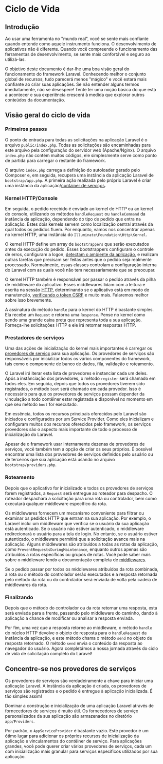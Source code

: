 # Ciclo de Vida

## Introdução

Ao usar uma ferramenta no "mundo real", você se sente mais confiante quando entende como aquele instrumento funciona. O desenvolvimento de aplicativos não é diferente. Quando você compreende o funcionamento das ferramentas de desenvolvimento, se sente mais confortável e seguro ao utilizá-las.

O objetivo deste documento é dar-lhe uma boa visão geral do funcionamento do framework Laravel. Conhecendo melhor o conjunto global de recursos, tudo parecerá menos "mágico" e você estará mais confiante ao criar suas aplicações. Se não entender alguns termos imediatamente, não se desespere! Tente ter uma noção básica do que está a acontecer e sua experiência crescerá à medida que explorar outros conteúdos da documentação.

## Visão geral do ciclo de vida

### Primeiros passos

O ponto de entrada para todas as solicitações na aplicação Laravel é o arquivo `public/index.php`. Todas as solicitações são encaminhadas para este arquivo pela configuração do servidor web (Apache/Nginx). O arquivo `index.php` não contém muitos códigos, ele simplesmente serve como ponto de partida para carregar o restante do framework.

O arquivo `index.php` carrega a definição do autoloader gerado pelo Composer e, em seguida, recupera uma instância da aplicação Laravel de `bootstrap/app.php`. A primeira ação realizada pelo próprio Laravel é criar uma instância da aplicação/[container de serviços](/docs/container).

### Kernel HTTP/Console

Em seguida, o pedido recebido é enviado ao kernel de HTTP ou ao kernel do console, utilizando os métodos `handleRequest` ou `handleCommand` da instância da aplicação, dependendo do tipo de pedido que entra na aplicação. Estes dois kernels servem como localização central através da qual todos os pedidos fluem. Por enquanto, vamos nos concentrar apenas no kernel HTTP, uma instância do `Illuminate\Foundation\Http\Kernel`.

O kernel HTTP define um array de `bootstrappers` que serão executados antes da execução do pedido. Esses bootstrappers configuram o controle de erros, configuram a logon, [detectam o ambiente da aplicação](/docs/configuration#environment-configuration), e realizam outras tarefas que precisam ser feitas antes que o pedido seja realmente processado. Normalmente, essas classes controlam a configuração interna do Laravel com as quais você não tem necessariamente que se preocupar.

O kernel HTTP também é responsável por passar o pedido através da pilha de middleware do aplicativo. Esses middlewares lidam com a leitura e escrita na sessão [HTTP](/docs/session), determinando se o aplicativo está em modo de manutenção, [verificando o token CSRF](/docs/csrf) e muito mais. Falaremos melhor sobre isso brevemente.

A assinatura do método `handle` para o kernel do HTTP é bastante simples. Ela recebe um `Request` e retorna uma `Response`. Pense no kernel como sendo uma grande caixa preta que representa toda a sua aplicação. Forneça-lhe solicitações HTTP e ele irá retornar respostas HTTP.

### Prestadores de serviços

Uma das ações de inicialização do kernel mais importantes é carregar os [provedores de serviço](/docs/providers) para sua aplicação. Os provedores de serviços são responsáveis por inicializar todos os vários componentes do framework, tais como o componente de banco de dados, fila, validação e roteamento.

O Laravel irá iterar esta lista de provedores e instanciar cada um deles. Após a instânciação dos provedores, o método `register` será chamado em todos eles. Em seguida, depois que todos os provedores tiverem sido registrados, o método `boot` será chamado em cada provedor. Isso é necessário para que os provedores de serviços possam depender da vinculação a todo contêiner estar registrada e disponível no momento em que seu método `boot` for executado.

Em essência, todos os recursos principais oferecidos pelo Laravel são iniciados e configurados por um Service Provider. Como eles inicializam e configuram muitos dos recursos oferecidos pelo framework, os serviços provedores são o aspecto mais importante de todo o processo de inicialização do Laravel.

Apesar de o framework usar internamente dezenas de provedores de serviços, você também tem a opção de criar os seus próprios. É possível encontrar uma lista dos provedores de serviços definidos pelo usuário ou de terceiros que sua aplicação está usando no arquivo `bootstrap/providers.php`.

### Roteamento

Depois que o aplicativo for inicializado e todos os provedores de serviços forem registrados, a `Request` será entregue ao roteador para despacho. O roteador despachará a solicitação para uma rota ou controlador, bem como executará qualquer middleware específico da rota.

Os middlewares fornecem um mecanismo conveniente para filtrar ou examinar os pedidos HTTP que entram na sua aplicação. Por exemplo, o Laravel inclui um middleware que verifica se o usuário da sua aplicação está autenticado. Se o usuário não estiver autenticado, o middleware redirecionará o usuário para a tela de login. No entanto, se o usuário estiver autenticado, o middleware permitirá que a solicitação avance mais na aplicação. Alguns middlewares são atribuídos a todas as rotas da aplicação, como `PreventRequestsDuringMaintenance`, enquanto outros apenas são atribuídos a rotas específicas ou grupos de rotas. Você pode saber mais sobre o middleware lendo a documentação completa de [middlewares](/docs/middleware).

Se o pedido passar por todos os middlewares atribuídos da rota combinada, a rota ou o método do controlador serão executados e a resposta retornada pelo método da rota ou do controlador será enviada de volta pela cadeia de middlewares da rota.

### Finalizando

Depois que o método do controlador ou da rota retornar uma resposta, esta será enviada para a frente, passando pelo middleware do caminho, dando à aplicação a chance de modificar ou analisar a resposta enviada.

Por fim, uma vez que a resposta retorne ao middleware, o método `handle` do núcleo HTTP devolve o objeto de resposta para o `handleRequest` da instância da aplicação, e este método chama o método `send` no objeto de resposta retornado. O método `send` envia o conteúdo da resposta ao navegador do usuário. Agora completámos a nossa jornada através do ciclo de vida de solicitação completo do Laravel!

## Concentre-se nos provedores de serviços

Os provedores de serviços são verdadeiramente a chave para iniciar uma aplicação Laravel. A instância da aplicação é criada, os provedores de serviços são registrados e o pedido é entregue à aplicação inicializada. É tão simples assim!

Dominar a construção e inicialização de uma aplicação Laravel através de fornecedores de serviços é muito útil. Os fornecedores de serviço personalizados da sua aplicação são armazenados no diretório `app/Providers`.

Por padrão, o `AppServiceProvider` é bastante vazio. Este provedor é um ótimo lugar para adicionar os próprios recursos de inicialização da aplicação e vinculamentos do contêiner de serviço. Para aplicações grandes, você pode querer criar vários provedores de serviços, cada um com inicialização mais granular para serviços específicos utilizados por sua aplicação.
